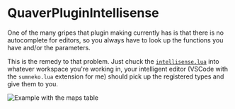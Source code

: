 # QuaverPluginIntellisense

One of the many gripes that plugin making currently has is that there is no
autocomplete for editors, so you always have to look up the functions you have
and/or the parameters.

This is the remedy to that problem. Just chuck the
[`intellisense.lua`](https://github.com/IceDynamix/QuaverPluginIntellisense/blob/master/intellisense.lua)
into whatever workspace you're working in, your intelligent editor (VSCode with
the `sumneko.lua` extension for me) should pick up the registered types and give
them to you.

![Example with the `maps` table](https://i.imgur.com/bzC0zDW.png)
